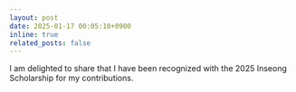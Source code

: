 ```yaml
---
layout: post
date: 2025-01-17 00:05:10+0900
inline: true
related_posts: false
---
```


I am delighted to share that I have been recognized with the 2025 Inseong Scholarship for my contributions.